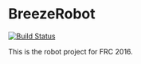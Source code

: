 # BreezeRobot

[![Build Status](https://travis-ci.com/SkyZH/BreezeRobot.svg?token=szB6fz2m5vb2KyfAiZ3B&branch=master)](https://travis-ci.com/SkyZH/BreezeRobot)

This is the robot project for FRC 2016.

